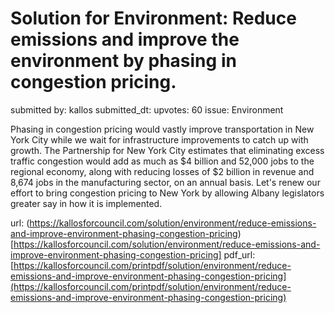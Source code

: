 # Solution for Environment: Reduce emissions and improve the environment by phasing in congestion pricing. #

submitted by: kallos
submitted_dt: 
upvotes: 60
issue: Environment

Phasing in congestion pricing would vastly improve transportation in New York City while we wait for infrastructure improvements to catch up with growth. The Partnership for New York City estimates that eliminating excess traffic congestion would add as much as $4 billion and 52,000 jobs to the regional economy, along with reducing losses of $2 billion in revenue and 8,674 jobs in the manufacturing sector, on an annual basis. Let's renew our effort to bring congestion pricing to New York by allowing Albany legislators greater say in how it is implemented.

url: (https://kallosforcouncil.com/solution/environment/reduce-emissions-and-improve-environment-phasing-congestion-pricing)[https://kallosforcouncil.com/solution/environment/reduce-emissions-and-improve-environment-phasing-congestion-pricing]
pdf_url: [https://kallosforcouncil.com/printpdf/solution/environment/reduce-emissions-and-improve-environment-phasing-congestion-pricing](https://kallosforcouncil.com/printpdf/solution/environment/reduce-emissions-and-improve-environment-phasing-congestion-pricing)